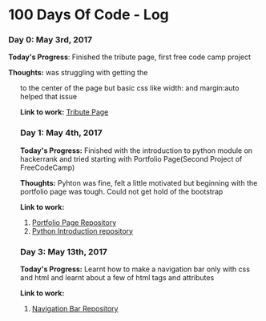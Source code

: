 # 100 Days Of Code - Log

### Day 0: May 3rd, 2017 

**Today's Progress**: Finished the tribute page, first free code camp project 

**Thoughts:** was struggling with getting the <ul> to the center of the page but basic css like width: and margin:auto helped that issue

**Link to work:** [Tribute Page](https://codepen.io/kaus1995/pen/ggpoWd)


### Day 1: May 4th, 2017

**Today's Progress:** Finished with the introduction to python module on hackerrank and tried starting with Portfolio Page(Second Project of FreeCodeCamp)

**Thoughts:** Pyhton was fine, felt a little motivated but beginning with the portfolio page was tough. Could not get hold of the bootstrap

**Link to work:** 
1) [Portfolio Page Repository](https://github.com/kaus1995/PortfolioPage)
2) [Python Introduction repository](https://github.com/kaus1995/IntroductionPythonHackerRank)

### Day 3: May 13th, 2017

**Today's Progress:** Learnt how to make a navigation bar only with css and html and learnt about a few of html tags and attributes

**Link to work:**
1) [Navigation Bar Repository](https://github.com/kaus1995/NavigationBar)